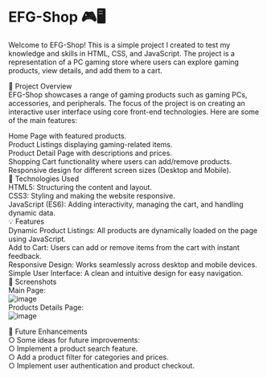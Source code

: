 # EFG-Shop 🎮🖥️ <br/>
  Welcome to EFG-Shop! This is a simple project I created to test my knowledge and skills in HTML, CSS, and JavaScript. The project is a representation of a PC gaming store where users can explore gaming products, view details, and add them to a cart. <br/>

🚀 Project Overview <br/>
    EFG-Shop showcases a range of gaming products such as gaming PCs, accessories, and peripherals. The focus of the project is on creating an interactive user interface using core front-end technologies. Here are some of the main features: <br/>

  Home Page with featured products. <br/>
  Product Listings displaying gaming-related items. <br/>
  Product Detail Page with descriptions and prices. <br/>
  Shopping Cart functionality where users can add/remove products. <br/>
  Responsive design for different screen sizes (Desktop and Mobile). <br/>
🔧 Technologies Used <br/>
      HTML5: Structuring the content and layout. <br/>
      CSS3: Styling and making the website responsive. <br/>
      JavaScript (ES6): Adding interactivity, managing the cart, and handling dynamic data. <br/>
💡 Features <br/>
      Dynamic Product Listings: All products are dynamically loaded on the page using JavaScript. <br/>
      Add to Cart: Users can add or remove items from the cart with instant feedback. <br/>
      Responsive Design: Works seamlessly across desktop and mobile devices. <br/>
      Simple User Interface: A clean and intuitive design for easy navigation. <br/>
📸 Screenshots  <br/>
Main Page:  <br/>
![image](https://github.com/user-attachments/assets/3bcd842b-636c-4f6e-871e-461762f0b234)  <br/>
Products Details Page:  <br/>
![image](https://github.com/user-attachments/assets/43fb19e1-913e-4674-bfe6-ace01049e350)  <br/>

🔮 Future Enhancements <br/>
      ○ Some ideas for future improvements: <br/>
      ○ Implement a product search feature. <br/>
      ○ Add a product filter for categories and prices. <br/>
      ○ Implement user authentication and product checkout. <br/>
